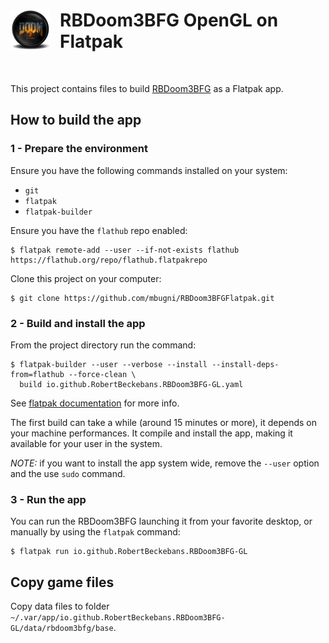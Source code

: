 <div>
<img align="left" width="64" height="64" style="margin: 0px 15px 0px 0px;" src="RBDoom3BFG.128x128.png" alt="RBDoom3BFG Icon" />

# RBDoom3BFG OpenGL on Flatpak
&nbsp;
</div>

This project contains files to build [RBDoom3BFG](https://github.com/RobertBeckebans/RBDOOM-3-BFG) as a Flatpak app.

## How to build the app

### 1 - Prepare the environment
Ensure you have the following commands installed on your system:
- `git`
- `flatpak`
- `flatpak-builder`

Ensure you have the `flathub` repo enabled:
```shell
$ flatpak remote-add --user --if-not-exists flathub https://flathub.org/repo/flathub.flatpakrepo
```

Clone this project on your computer:
```shell
$ git clone https://github.com/mbugni/RBDoom3BFGFlatpak.git
```

### 2 - Build and install the app
From the project directory run the command:
```shell
$ flatpak-builder --user --verbose --install --install-deps-from=flathub --force-clean \
  build io.github.RobertBeckebans.RBDoom3BFG-GL.yaml
```

See [flatpak documentation](https://docs.flatpak.org/) for more info.

The first build can take a while (around 15 minutes or more), it depends on your machine performances. It compile and install the app, making it available for your user in the system.

*NOTE:* if you want to install the app system wide, remove the `--user` option and the use `sudo` command.

### 3 - Run the app
You can run the RBDoom3BFG launching it from your favorite desktop, or manually by using the `flatpak` command:
```shell
$ flatpak run io.github.RobertBeckebans.RBDoom3BFG-GL
```

## Copy game files
Copy data files to folder `~/.var/app/io.github.RobertBeckebans.RBDoom3BFG-GL/data/rbdoom3bfg/base`.
